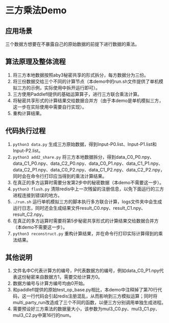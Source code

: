 # 三方乘法Demo

## 应用场景

三个数据方想要在不暴露自己的原始数据的前提下进行数据的乘法。

## 算法原理及整体流程

1. 将三方本地数据按照aby3秘密共享的形式拆分，每方数据分为三份。
2. 将三份数据交给三个不同的计算节点（本demo中的run.sh文件提供了单机模拟三方的示例，实际使用中拆开运行即可）。
3. 三方使用Paddlefl提供的基础运算算子，进行三方联合乘法计算。
4. 将秘密共享形式的计算结果交给数据合并方（由于本demo是单机模拟三方，这一步在实际使用中需要自行实现）。
5. 重构计算结果。

## 代码执行过程

1. `python3 data.py` 生成三方原始数据，得到Input-P0.list、Input-P1.list和Input-P2.list。
2. `python3 add2_share.py` 将三方本地数据拆分，得到data_C0_P0.npy、data_C1_P0.npy、data_C2_P0.npy、data_C0_P1.npy、data_C1_P1.npy、data_C2_P1.npy、data_C0_P2.npy、data_C1_P2.npy、data_C2_P2.npy，同时会在命令行打印应当得到的乘法计算结果。
3. 在真正的多方运算时需要分发第2步中的秘密数据（本demo不需要这一步）。
4. `python3 flush.py` 清除redis中上一次残留的注册信息，以免下面运行的三方进程连接到错误的地方。
5. `./run.sh` 运行单机模拟三方的脚本执行多方联合计算，logs文件夹中会生成运行日志，同时还会生成结果文件result_C0.npy、result_C1.npy、result_C2.npy。
6. 在真正的多方运算时需要将第5步秘密共享形式的计算结果交给数据合并方（本demo不需要这一步）。
7. `python3 reconstruct.py` 重构计算结果，并在命令行打印实际计算得到的乘法结果。

## 其他说明

1. 文件名中C代表计算方的编号，P代表数据方的编号，例如data_C0_P1.npy代表这份秘密来自数据方1，需要交给计算方0。
2. 数据方编号与计算方编号均由0开始。
3. 和paddlefl提供的原始test_op_base.py相比，本demo中注释掉了第70行代码，这一行代码会引起redis注册混乱，从而影响到三方模拟运算；同时将multi_party_run改造成了三个不同的函数，以便三方分别调用单独生成进程。
4. 需要预设好三方乘法的数据量大小，该参数为mul3_C0.py、mul3_C1.py、mul3_C2.py中第16行的num。
